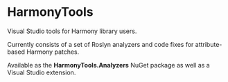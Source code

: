 # HarmonyTools
Visual Studio tools for Harmony library users.

Currently consists of a set of Roslyn analyzers and code fixes for attribute-based Harmony patches.

Available as the **HarmonyTools.Analyzers** NuGet package as well as a Visual Studio extension.